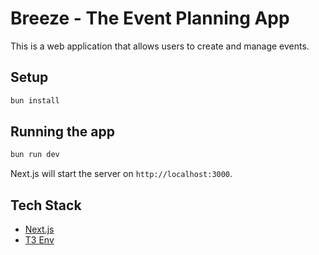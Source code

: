 # Breeze - The Event Planning App

This is a web application that allows users to create and manage events.

## Setup

```bash
bun install
```

## Running the app

```bash
bun run dev
```

Next.js will start the server on `http://localhost:3000`.

## Tech Stack

- [Next.js](https://nextjs.org/)
- [T3 Env](https://env.t3.gg/docs/introduction)
